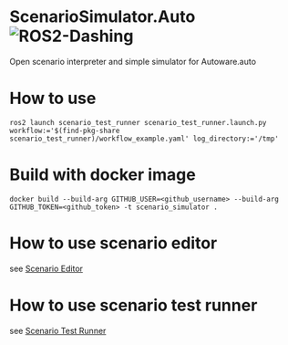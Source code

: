 # ScenarioSimulator.Auto ![ROS2-Dashing](https://github.com/tier4/scenario_simulator.auto/workflows/ROS2-Dashing/badge.svg)

Open scenario interpreter and simple simulator for Autoware.auto 

# How to use
```
ros2 launch scenario_test_runner scenario_test_runner.launch.py workflow:='$(find-pkg-share scenario_test_runner)/workflow_example.yaml' log_directory:='/tmp'
```

# Build with docker image

```
docker build --build-arg GITHUB_USER=<github_username> --build-arg GITHUB_TOKEN=<github_token> -t scenario_simulator .
```

# How to use scenario editor
see [Scenario Editor](doc/README.md)

# How to use scenario test runner
see [Scenario Test Runner](test_runner/scenario_test_runner)
